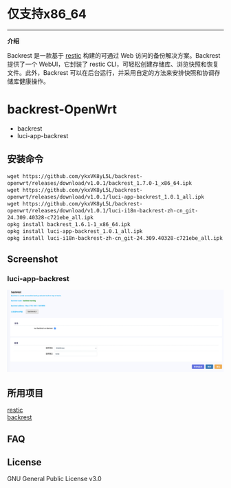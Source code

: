 # 仅支持x86_64   

---

**介绍**

Backrest 是一款基于 [restic](https://restic.net/) 构建的可通过 Web 访问的备份解决方案。Backrest 提供了一个 WebUI，它封装了 restic CLI，可轻松创建存储库、浏览快照和恢复文件。此外，Backrest 可以在后台运行，并采用自定的方法来安排快照和协调存储库健康操作。

# backrest-OpenWrt

-   backrest
-   luci-app-backrest

## 安装命令
```
wget https://github.com/ykxVK8yL5L/backrest-openwrt/releases/download/v1.0.1/backrest_1.7.0-1_x86_64.ipk   
wget https://github.com/ykxVK8yL5L/backrest-openwrt/releases/download/v1.0.1/luci-app-backrest_1.0.1_all.ipk   
wget https://github.com/ykxVK8yL5L/backrest-openwrt/releases/download/v1.0.1/luci-i18n-backrest-zh-cn_git-24.309.40328-c721ebe_all.ipk
opkg install backrest_1.6.1-1_x86_64.ipk 
opkg install luci-app-backrest_1.0.1_all.ipk  
opkg install luci-i18n-backrest-zh-cn_git-24.309.40328-c721ebe_all.ipk 
```

## Screenshot

### luci-app-backrest

![luci-app-backrest screenshot](assets/luci-screenshot.png)

## 所用项目
[restic](https://restic.net/)   
[backrest](https://github.com/garethgeorge/backrest)


## FAQ

## License

GNU General Public License v3.0

